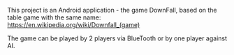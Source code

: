 This project is an Android application - the game DownFall, based on the table game with the same name:
https://en.wikipedia.org/wiki/Downfall_(game)

The game can be played by 2 players via BlueTooth or by one player against AI.
